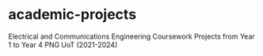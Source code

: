 # academic-projects
Electrical and Communications Engineering Coursework Projects from Year 1 to Year 4 PNG UoT (2021-2024)
